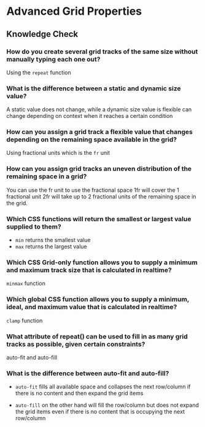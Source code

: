 # Advanced Grid Properties

## Knowledge Check

### How do you create several grid tracks of the same size without manually typing each one out?

Using the `repeat` function

### What is the difference between a static and dynamic size value?

A static value does not change, while a dynamic size value is flexible can change depending on context when it reaches a certain condition

### How can you assign a grid track a flexible value that changes depending on the remaining space available in the grid?

Using fractional units which is the `fr` unit

### How can you assign grid tracks an uneven distribution of the remaining space in a grid?

You can use the fr unit to use the fractional space 1fr will cover the 1 fractional unit 2fr will take up to 2 fractional units of the remaining space in the grid.

### Which CSS functions will return the smallest or largest value supplied to them?

- `min` returns the smallest value
- `max` returns the largest value

### Which CSS Grid-only function allows you to supply a minimum and maximum track size that is calculated in realtime?

`minmax` function

### Which global CSS function allows you to supply a minimum, ideal, and maximum value that is calculated in realtime?

`clamp` function

### What attribute of repeat() can be used to fill in as many grid tracks as possible, given certain constraints?

auto-fit and auto-fill

### What is the difference between auto-fit and auto-fill?

- `auto-fit` fills all available space and collapses the next row/column if there is no content and then expand the grid items

- `auto-fill` on the other hand will fill the row/column but does not expand the grid items even if there is no content that is occupying the next row/column 
